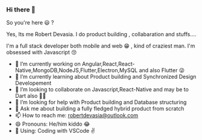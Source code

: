 ### Hi there 👋

So you're here 😃 ? 

Yes, Its me Robert Devasia. I do product building , collabaration and stuffs....

I'm a full stack developer both mobile and web 😁 , kind of craziest man.
I'm obsessed with Javascript 😚


- 🔭 I’m currently working on Angular,React,React-Native,MongoDB,NodeJS,Flutter,Electron,MySQL and also Flutter 😜
- 🌱 I’m currently learning about Product building and Synchronized Design Developement
- 👯 I’m looking to collaborate on Javascript,React-Native and may be to Dart also 🤷‍♂️
- 🤔 I’m looking for help with Product building and Database structuring
- 💬 Ask me about building a fully fledged hybrid product from scratch
- 📫 How to reach me: robertdevasia@outlook.com 
- 😄 Pronouns: He/him kiddo 😂
- 📃 Using: Coding with VSCode ✌️
